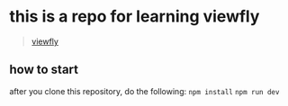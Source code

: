 # this is a repo for learning viewfly

> [viewfly](https://viewfly.org/)

## how to start
after you clone this repository, do the following:
`npm install`
`npm run dev`
